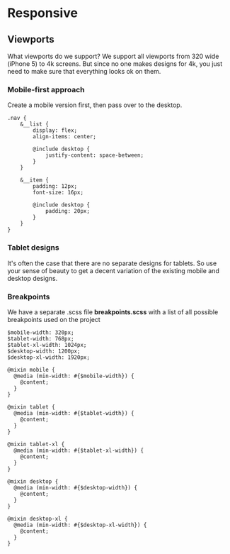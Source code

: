 # Responsive 

## Viewports

What viewports do we support?
We support all viewports from 320 wide (iPhone 5) to 4k screens.
But since no one makes designs for 4k, you just need to make sure that everything looks ok on them. 

### Mobile-first approach
Create a mobile version first, then pass over to the desktop.

```
.nav {
    &__list {
        display: flex;
        align-items: center;
        
        @include desktop {
            justify-content: space-between;
        }
    }
    
    &__item {
        padding: 12px;
        font-size: 16px;
        
        @include desktop {
            padding: 20px;
        }
    }
}
```

### Tablet designs
It's often the case that there are no separate designs for tablets. So use your sense of beauty to get a decent variation of the existing mobile and desktop designs.

### Breakpoints
We have a separate .scss file **breakpoints.scss** with a list of all possible breakpoints used on the project

```
$mobile-width: 320px;
$tablet-width: 768px;
$tablet-xl-width: 1024px;
$desktop-width: 1200px;
$desktop-xl-width: 1920px;

@mixin mobile {
  @media (min-width: #{$mobile-width}) {
    @content;
  }
}

@mixin tablet {
  @media (min-width: #{$tablet-width}) {
    @content;
  }
}

@mixin tablet-xl {
  @media (min-width: #{$tablet-xl-width}) {
    @content;
  }
}

@mixin desktop {
  @media (min-width: #{$desktop-width}) {
    @content;
  }
}

@mixin desktop-xl {
  @media (min-width: #{$desktop-xl-width}) {
    @content;
  }
}
```